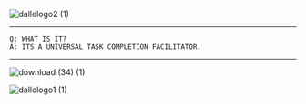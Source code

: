 ![dallelogo2 (1)](https://user-images.githubusercontent.com/25724355/198399383-7d3c9173-31ef-4819-92ea-025767ae07b3.png)

  -----

    Q: WHAT IS IT?
    A: ITS A UNIVERSAL TASK COMPLETION FACILITATOR.


-----
![download (34) (1)](https://user-images.githubusercontent.com/25724355/198399532-363db3ab-ad04-4366-b564-13e0b43379a8.png)


![dallelogo1 (1)](https://user-images.githubusercontent.com/25724355/198399452-8e7cd310-57d4-405a-b9f6-33a7bc9cbbca.png)
